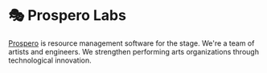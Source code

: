 # 🎭 Prospero Labs

[Prospero](https://prosperoapp.com/) is resource management software for the stage. We're a team of artists and engineers. We strengthen performing arts organizations through technological innovation.
